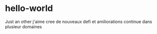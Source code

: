 # hello-world
Just an other
j'aime cree de nouveaux defi et amiliorations continue dans plusieur domaines
